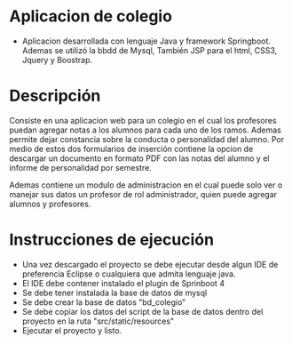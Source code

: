 # Aplicacion de colegio
- Aplicacion desarrollada con lenguaje Java y framework Springboot. Ademas se utilizó la bbdd de Mysql, También JSP para el html, CSS3, Jquery y Boostrap.

# Descripción
Consiste en una aplicacion web para un colegio en el cual los profesores puedan agregar notas a los alumnos para cada uno
de los ramos. Ademas permite dejar constancia sobre la conducta o personalidad del alumno.
Por medio de estos dos formularios de inserción contiene la opcion de descargar un documento en formato PDF con las notas del alumno
y el informe de personalidad por semestre.

Ademas contiene un modulo de administracion en el cual puede solo ver o manejar sus datos un profesor de rol administrador, quien puede
agregar alumnos y profesores.

# Instrucciones de ejecución

- Una vez descargado el proyecto se debe ejecutar desde algun IDE de preferencia Eclipse o cualquiera que admita lenguaje java. 
- El IDE debe contener instalado el plugin de Sprinboot 4
- Se debe tener instalada la base de datos de mysql
- Se debe crear la base de datos "bd_colegio"
- Se debe copiar los datos del script de la base de datos dentro del proyecto en la ruta "src/static/resources"
- Ejecutar el proyecto y listo.

